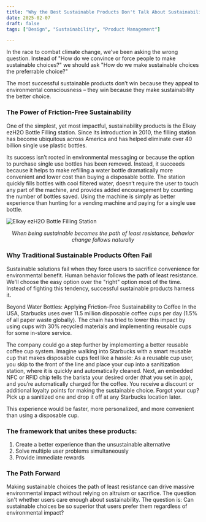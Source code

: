 ```yaml
---
title: "Why the Best Sustainable Products Don't Talk About Sustainability"
date: 2025-02-07
draft: false
tags: ["Design", "Sustainability", "Product Management"]

---
```

In the race to combat climate change, we've been asking the wrong question. Instead of "How do we convince or force people to make sustainable choices?" we should ask "How do we make sustainable choices the preferrable choice?" 

The most successful sustainable products don’t win because they appeal to environmental consciousness – they win because they make sustainability the better choice. 

### The Power of Friction-Free Sustainability
One of the simplest, yet most impactful, sustainability products is the Elkay ezH2O Bottle Filling station. Since its introduction in 2010, the filling station has become ubiquitous across America and has helped eliminate over 40 billion single use plastic bottles.

Its success isn’t rooted in environmental messaging or because the option to purchase single use bottles has been removed. Instead, it succeeds because it helps to make refilling a water bottle dramatically more convenient and lower cost than buying a disposable bottle. The station quickly fills bottles with cool filtered water, doesn’t require the user to touch any part of the machine, and provides added encouragement by counting the number of bottles saved. Using the machine is simply as better experience than hunting for a vending machine and paying for a single use bottle. 

![Elkay ezH2O Bottle Filling Station](/posts/images/EZH2O.jpg)
*<p style="text-align:center;">When being sustainable becomes the path of least resistance, behavior change follows naturally</p>*


### Why Traditional Sustainable Products Often Fail
Sustainable solutions fail when they force users to sacrifice convenience for environmental benefit. Human behavior follows the path of least resistance. We'll choose the easy option over the "right" option most of the time. Instead of fighting this tendency, successful sustainable products harness it.

Beyond Water Bottles: Applying Friction-Free Sustainability to Coffee
In the USA, Starbucks uses over 11.5 million disposable coffee cups per day (1.5% of all paper waste globally). The chain has tried to lower this impact by using cups with 30% recycled materials and implementing reusable cups for some in-store service.  

The company could go a step further by implementing a better reusable coffee cup system. Imagine walking into Starbucks with a smart reusable cup that makes disposable cups feel like a hassle: As a reusable cup user, you skip to the front of the line and place your cup into a sanitization station, where it is quickly and automatically cleaned. Next, an embedded NFC or RFID chip tells the barista your desired order (that you set in app), and you’re automatically charged for the coffee. You receive a discount or additional loyalty points for making the sustainable choice. Forgot your cup? Pick up a sanitized one and drop it off at any Starbucks location later. 

This experience would be faster, more personalized, and more convenient than using a disposable cup.

### The framework that unites these products:
1.	Create a better experience than the unsustainable alternative
2.	Solve multiple user problems simultaneously
3.	Provide immediate rewards

### The Path Forward
Making sustainable choices the path of least resistance can drive massive environmental impact without relying on altruism or sacrifice. The question isn't whether users care enough about sustainability. The question is: Can sustainable choices be so superior that users prefer them regardless of environmental impact? 

